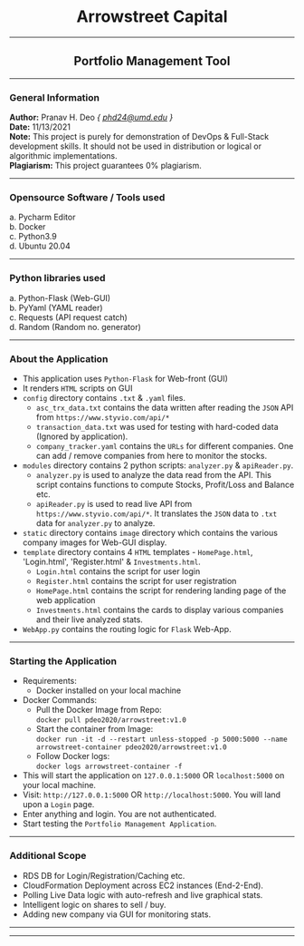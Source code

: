 # <center> Arrowstreet Capital </center>

---

## <center> Portfolio Management Tool </center>

---

### General Information
<b>Author:</b> Pranav H. Deo <i>{ phd24@umd.edu }</i> <br>
<b>Date:</b> 11/13/2021 <br>
<b>Note:</b> This project is purely for demonstration of DevOps & Full-Stack development skills. It should
not be used in distribution or logical or algorithmic implementations. <br>
<b>Plagiarism:</b> This project guarantees 0% plagiarism.

---

### Opensource Software / Tools used
a. Pycharm Editor <br>
b. Docker <br>
c. Python3.9 <br>
d. Ubuntu 20.04 <br>

---

### Python libraries used
a. Python-Flask (Web-GUI) <br>
b. PyYaml (YAML reader) <br>
c. Requests (API request catch) <br>
d. Random (Random no. generator) <br>

---

### About the Application
* This application uses `Python-Flask` for Web-front (GUI)
* It renders `HTML` scripts on GUI
* `config` directory contains `.txt` & `.yaml` files.
  * `asc_trx_data.txt` contains the data written after reading the `JSON` API from `https://www.styvio.com/api/*`
  * `transaction_data.txt` was used for testing with hard-coded data (Ignored by application).
  * `company_tracker.yaml` contains the `URLs` for different companies. One can add / remove companies from here to monitor the stocks.
* `modules` directory contains 2 python scripts: `analyzer.py` & `apiReader.py`.
  * `analyzer.py` is used to analyze the data read from the API. This script contains functions to compute Stocks, Profit/Loss and Balance etc.
  * `apiReader.py` is used to read live API from `https://www.styvio.com/api/*`. It translates the `JSON` data to `.txt` data for `analyzer.py` to analyze.
* `static` directory contains `image` directory which contains the various company images for Web-GUI display.
* `template` directory contains 4 `HTML` templates - `HomePage.html`, 'Login.html', 'Register.html' & `Investments.html`.
  * `Login.html` contains the script for user login
  * `Register.html` contains the script for user registration
  * `HomePage.html` contains the script for rendering landing page of the web application
  * `Investments.html` contains the cards to display various companies and their live analyzed stats.
* `WebApp.py` contains the routing logic for `Flask` Web-App.

---

### Starting the Application
* Requirements:
  * Docker installed on your local machine
* Docker Commands:
  * Pull the Docker Image from Repo: <br> `docker pull pdeo2020/arrowstreet:v1.0`
  * Start the container from Image: <br> `docker run -it -d --restart unless-stopped -p 5000:5000 --name arrowstreet-container pdeo2020/arrowstreet:v1.0`
  * Follow Docker logs: <br> `docker logs arrowstreet-container -f`
* This will start the application on `127.0.0.1:5000` OR `localhost:5000` on your local machine.
* Visit: `http://127.0.0.1:5000` OR `http://localhost:5000`. You will land upon a `Login` page.
* Enter anything and login. You are not authenticated.
* Start testing the `Portfolio Management Application`.

---

### Additional Scope
* RDS DB for Login/Registration/Caching etc.
* CloudFormation Deployment across EC2 instances (End-2-End).
* Polling Live Data logic with auto-refresh and live graphical stats.
* Intelligent logic on shares to sell / buy.
* Adding new company via GUI for monitoring stats.

---
---
